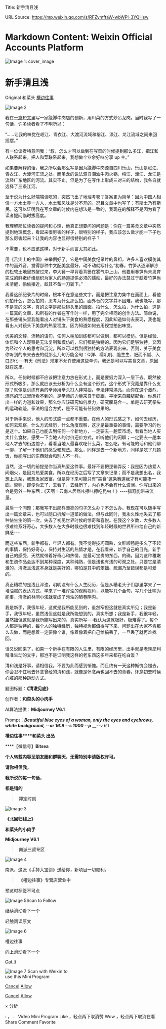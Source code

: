 Title: 新手清且浅

URL Source: https://mp.weixin.qq.com/s/RFZymftaW-wbWPI-3YQHsw

Markdown Content:
Weixin Official Accounts Platform
===============

             

 

![Image 1: cover_image](https://mmbiz.qpic.cn/mmbiz_jpg/Ia6gU9JNtkoMc8oIFVIbbmwicpaPF0E4TSDwC8xGW5gNYQibLicxIaJ0mrnWOkIRILe8kNMFDqqtu5phBVqG6jPxA/0?wx_fmt=jpeg)

新手清且浅
=====

Original 和菜头 [槽边往事](javascript:void\(0\);)

![Image 2](https://mmbiz.qpic.cn/mmbiz_jpg/Ia6gU9JNtkoMc8oIFVIbbmwicpaPF0E4TMWFhtfqkv0bOXuy8TCIZYQQgeBPednzlXtODlxia4Of2vSMQIia0k3eA/640?wx_fmt=jpeg&from=appmsg)

我在[一篇短文](http://mp.weixin.qq.com/s?__biz=MjM5MjAzODU2MA==&mid=2652801024&idx=1&sn=2f11754a1206790a3f4c3d8676887db1&chksm=bd4643cf8a31cad94f78f919f408e9866c1957ee609ba568a26fa9addc169936657a62a40d8e&scene=21#wechat_redirect)里写一家跷脚牛肉店的创新，用川菜的方式炒吊龙肉。当时我写了一句话，许多读者看了不明所以：

“......让我的味觉在岷江、青衣江、大渡河流域和榕江、濠江、龙江流域之间来回摇摆。”  

有一位读者特意问我：“叔，怎么才可以做到在写菜的时候提到那么多江，把江和人联系起来，把人和菜联系起来，我想做个业余好味分享 up 主。”

如果要解释的话，我之所以会那么写是因为跷脚牛肉源自四川乐山，乐山是岷江、青衣江、大渡河汇流之处。而吊龙的说法源自潮汕牛肉火锅，榕江、濠江、龙江是流经广东地区的河流。其实不止，但是为了在写作上形成三对三的结构，我各自就选择了三条江河。

至于说为什么好端端谈吃的，突然飞出了地理考卷？答案更为简单：因为中国人相信一方水土养一方人，水土和风味是分不开的。况且文章中也写了：有斯土乃有斯民。这可以证明我在写文章的时候内在想法是一致的，我现在的解释不是因为看了读者提问临时拔高度。

我理解那位读者的提问和心理，他真正想要问的问题是：你在一篇美食文章中突然提到地理概念，看起来很厉害的样子，很特别的样子，我应该怎么做才能一下子也那么厉害起来？让我的内容也显得很特别的样子？  

不需要，也不应该这样，对于新手而言尤其如此。

用《舌尖上的中国》来举例好了，它是中国美食纪录片的鼻祖，许多人喜欢模仿其中的画外音，觉得那种中文配美食最好，动不动就写什么“初春，竹笋从逐渐解冻的松软土地里苏醒过来，李大锤一早背着背篓在雾气中上山，他要用春笋尚未发育完成的鲜嫩纤维组织为家人的肠道提供必须的蠕动，最好的办法莫过于趁着竹笋尚未清醒，偷偷接近，趁其不备一刀斩下。”  

我看这部纪录片的时候，根本不在意这些文字，而是把注意力集中在画面上，看他们拍什么，怎么拍的，思考为什么那么拍。画外音的文字并不困难，我也能写，那不是真的文字，真的文字是那些镜头里的画面。拍什么，怎么拍，为什么拍，这是一篇真的文章，和所有的作者在写作时一样，用了完全相同的创作方法。简单说，在那些镜头里我能看出人对镜头下美食的熟悉程度，因此知道如何去表现，我也能看出人对镜头下美食的热爱程度，因为知道如何去用视觉拍出味觉。

优美的文辞，流畅的语句，任何人稍加训练都可以做到，都可以模仿。但是经验、体悟和个人观察是无法复制和模仿的，它们都是独特的。因为它们足够独特，又因为经过个人的思考和沉淀，所以可以找到很独特的方法表现出来。否则，关于美食你听到的来来去去的就那么几句万能金句：Q弹、糯叽叽、脆生生、肥而不腻、入口即化---有天《刑法》规定不允许使用这些单词，我还是可以写美食文章，原因就在这里。

所以，任何时候都不应该把注意力放在形式上，而是要努力深入一层下去。既然被形式所吸引，那么就应该去分析为什么会有这个形式，这个形式下究竟是靠什么支撑？就像是训练有素的拳师用拳头打人非常狠，拳法非常漂亮，而你在这个激烈、漂亮的形式里所看不到的，是拳师的力量来自于脚跟，平衡来自腰腿配合。你想打出一样的力道和效果，那么你应该研究如何发力，研究腰马合一。单是去研究拳头的运动轨迹，拳法的组合方式，是不可能有任何效果的。  

对于新手来说，他人的形式感一点都不重要。在他人的形式感之下，如何去经历，如何去观察，什么方式经历，什么角度观察，这才是最重要的事情，需要学习的也是这个。如果自己也能去到任何一个新地方，一定要去一趟菜市场，看看当地人买卖什么食材，感受一下当地人的讨价还价方式，听听他们的闲聊；一定要去一趟本地人才去的街边馆子，看看当地人最喜欢吃什么菜，怎么吃，有可能的话和他们聊一聊，了解一下他们的感受和想法。那么，同样是去一个新地方，同样是吃了几顿饭，你能写出的东西就会和别人不一样。

当然，这一切的前提是你当真热爱这件事。最好不要把逻辑弄反：我是因为热爱人间烟火，是因为热爱美食，所以在经历之后写了文章来记录；而不是我想出名，我想上头条，我想发家致富，但是算下来可能只有“美食”这条赛道我才有可能掺一脚。否则，即便你去了，去看了，去经历了，内心也不会有什么波澜。你写出来的会是另外一种东西：《天啊！云南人居然咔擦咔擦吃昆虫！》----猎奇能带来流量。

最后一个问题：那我写不出那样漂亮的句子怎么办？不怎么办。我现在可以随手写出一篇文章来，也可以随口拆解一道菜的做法。但与此同时，我永久性地失去了那种怯生生的第一次，失去了初见世界时候的惊奇和喜悦。在我这个岁数，大多数人很难维系好奇心，大多数人在大多时候也很难找到年轻时候的世界所带给自己的新鲜感---

而这些东西，新手都有，年轻人都有。我不觉得技巧圆熟，文辞顺畅是多么了不起的事情，保持好奇心，保持对生活的热情才是。在我看来，新手自己的目光，新手自己的感受，天然就带着好奇心和热情，是最可宝贵的东西。的确，因为这种稚嫩和生疏作品会达不到某种深度，某种纯熟，但是浅也有浅的可观之处。只要它是清澈的，清澈且浅这本身就是美好的，哪怕是其中的笨拙、疏漏乃至错误都是可爱的。

真正糟糕的是浅且浑浊，明明没有什么人生阅历，但是从糟老头子们那里学来了一堆油腻的表达方式，学来了一堆浑浊的观察视角，以能写几个金句，写几个比喻为能事，清澈的林间小溪就变成了污浊的陋巷阴沟。

我是新手，我很年轻，这就是我所能见到的，虽然窄但这就是真实所见；我是新手，我很年轻，虽然浅但这就是我所能想到的，真实所想；我是新手，我很年轻，虽然拙但这就是我所能写出来的，真实所写---我认为这就极好，极难得了。每个人都是独特的，每个人的独特经历，独特视角都值得写下来，问题出在大家不肯那么去做，而是想着一定要像个谁，像着像着把自己给搞丢了，一旦丢了就再难找回。

话又说回来了，如果一个新手在有限的人生里，有限的经历里，出手就是老辣犀利精准生动的文字，那岂不是证明我这样的老东西这多年来都在吃白饭？

清和浅是好事，请相信我，不要为此而感到惭愧。而且终有一天这种惭愧会褪去，你会忍不住地去怀念曾经的清和浅，就像是怀念再也回不去的青春，怀念初恋时候心脏的那种跳动方式。

题图标题：**《清澈见底》**

创作者：**和菜头的小肉手**

AI算法提供：**Midjourney V6.1**

Prompt：_____Beautiful blue eyes of a woman, only the eyes and eyebrows, white background, --ar 16:9 --s 1000 --p_____ __\-_\-v 6.1_

  

**槽边往事****和菜头 出品**

****【微信号】****Bitsea**** 

**个人转载内容至朋友圈和群聊天，无需特别申请版权许可。**

**请你相信我，**

**我所说的每一句话，**

**都是错的**

>  **禅定时刻**

![Image 3](https://mmbiz.qpic.cn/mmbiz_jpg/Ia6gU9JNtkoMc8oIFVIbbmwicpaPF0E4T1UecTyic7HOzh6VKh3n9NJHAfUhouLoAmFIvq8GPLaImmQDDFnNPmNg/640?wx_fmt=jpeg&from=appmsg)

**《北回归线上》**

**和菜头的小肉手**

**Midjourney V6.1**

>  **南派三叔专区**

![Image 4](https://mmbiz.qpic.cn/mmbiz_jpg/Ia6gU9JNtkoMc8oIFVIbbmwicpaPF0E4T72SKHtIWgEwvK4Shrzn4ldTpozhKicZaIRxqpGjhGbgqb3nCNQt2sVQ/640?wx_fmt=jpeg&from=appmsg)

南派，这张《手持大宝剑》送给你，新项目一切顺利。

>  **《槽边往事》专营店营业中**

  

预览时标签不可点

![Image 5](https://mp.weixin.qq.com/s/RFZymftaW-wbWPI-3YQHsw)Scan to Follow

继续滑动看下一个

轻触阅读原文

![Image 6](http://mmbiz.qpic.cn/mmbiz_png/Ia6gU9JNtkqHEnONjkaACAcIYMNVibNzxL0jgSVwic1U7kJM6Jz1yXVx9v30ibMUvCqLRO9C2a9zJySkbFb9HgvrA/0?wx_fmt=png)

槽边往事

向上滑动看下一个

[Got It](javascript:;)

 

![Image 7](https://mp.weixin.qq.com/s/RFZymftaW-wbWPI-3YQHsw) Scan with Weixin to  
use this Mini Program

[Cancel](javascript:void\(0\);) [Allow](javascript:void\(0\);)

[Cancel](javascript:void\(0\);) [Allow](javascript:void\(0\);)

× 分析

 : ， .   Video Mini Program Like ，轻点两下取消赞 Wow ，轻点两下取消在看 Share Comment Favorite
